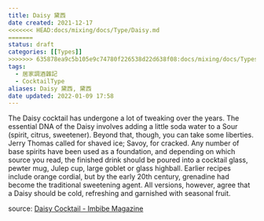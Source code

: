 ```yaml
---
title: Daisy 黛西
date created: 2021-12-17
<<<<<<< HEAD:docs/mixing/docs/Type/Daisy.md
=======
status: draft
categories: [[Types]]
>>>>>>> 635878ea9c5b105e9c74780f226538d22d638f08:docs/mixing/docs/Types/Daisy.md
tags:
  - 居家調酒雜記
  - CocktailType
aliases: Daisy 黛西, 黛西
date updated: 2022-01-09 17:58
---
```


The Daisy cocktail has undergone a lot of tweaking over the years. The essential DNA of the Daisy involves adding a little soda water to a Sour (spirit, citrus, sweetener). Beyond that, though, you can take some liberties. Jerry Thomas called for shaved ice; Savoy, for cracked. Any number of base spirits have been used as a foundation, and depending on which source you read, the finished drink should be poured into a cocktail glass, pewter mug, Julep cup, large goblet or glass highball. Earlier recipes include orange cordial, but by the early 20th century, grenadine had become the traditional sweetening agent. All versions, however, agree that a Daisy should be cold, refreshing and garnished with seasonal fruit.

source:
[Daisy Cocktail - Imbibe Magazine](https://imbibemagazine.com/recipe/recipe-daisy/)
